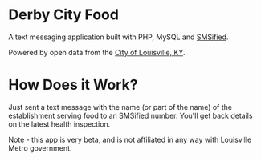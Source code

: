 Derby City Food
===============

A text messaging application built with PHP, MySQL and [SMSified](http://smsified.com).

Powered by open data from the [City of Louisville, KY](http://data.louisvilleky.gov/).

How Does it Work?
=================

Just sent a text message with the name (or part of the name) of the establishment serving food to an SMSified number. You'll get back details on the latest health inspection.

Note - this app is very beta, and is not affiliated in any way with Louisville Metro government.